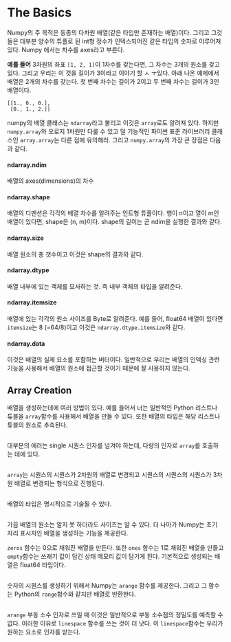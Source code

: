 # The Basics

Numpy의 주 목적은 동종의 다차원 배열(같은 타입만 존재하는 배열)이다. 그리고 그것들은 대부분 양수의 튜플로 된 int형 정수가 인덱스되어진 같은 타입의 숫자로 이루어져 있다. Numpy 에서는 차수를 axes라고 부른다.

**예를 들어** 3차원의 좌표 `[1, 2, 1]`이 1차수를 갖는다면, 그 차수는 3개의 원소를 갖고있다. 그리고 우리는 이 것을 길이가 3이라고 이야기 할 ㅅ ㅜ있다. 아래 나온 예제에서 배열은 2개의 차수를 갖는다. 첫 번째 차수는 길이가 2이고 두 번째 차수는 길이가 3인 배열이다.
```
[[1., 0., 0.],
 [0., 1., 2.]]
```

numpy의 배열 클래스는 `ndarray`라고 불리고 이것은 `array`로도 알려져 있다. 하지만 `numpy.array`와 오로지 1차원만 다룰 수 있고 덜 기능적인 파이썬 표준 라이브러리 클래스인 `array.array`는 다른 점에 유의해라.
그리고 `numpy.array`의 가장 큰 장점은 다음과 같다.

#### ndarray.ndim
배열의 axes(dimensions)의 차수

#### ndarray.shape
배열의 디멘션은 각각의 배열 차수를 알려주는 인트형 튜플이다. 행이 n이고 열이 m인 배열이 있다면, shape은 (n, m)이다. shape의 길이는 곧 ndim을 실행한 결과와 같다.

#### ndarray.size
배열 원소의 총 갯수이고 이것은 shape의 결과와 같다.

#### ndarray.dtype
배열 내부에 있는 객체를 묘사하는 것. 즉 내부 객체의 타입을 알려준다.

#### ndarray.itemsize
배열에 있는 각각의 원소 사이즈를 Byte로 알려준다. 예를 들어, float64 배열이 있다면 `itemsize`는 8 (=64/8)이고 이것은 `ndarray.dtype.itemsize`와 같다.

#### ndarray.data
이것은 배열의 실제 요소를 포함하는 버터이다. 일반적으로 우리는 배열의 인덱싱 관련 기능을 사용해서 배열의 원소에 접근할 것이기 때문에 잘 사용하지 않는다.

## Array Creation
배열을 생성하는데에 여러 방법이 있다.
예를 들어서 너는 일반적인 Python 리스트나 튜블을 `array`함수를 사용해서 배열을 만들 수 있다. 또한 배열의 타입은 해당 리스트나 튜블의 원소로 추측된다.

```
```
대부분의 에러는 single 시퀀스 인자를 넘겨야 하는데, 다량의 인자로 `array`를 호출하는 데에 있다.

```
```

`array`는 시퀀스의 시퀀스가 2차원의 배열로 변경되고
시퀀스의 시퀀스의 시퀀스가 3차원 배열로 변경되는 형식으로 진행된다.

```
```

배열의 타입은 명시적으로 기술될 수 있다.
```
```

가끔 배열의 원소는 알지 못 하더라도 사이즈는 알 수 있다. 더 나아가 Numpy는 초기 자리 표시자인 배열을 생성하는 기능을 제공한다.

`zeros` 함수는 0으로 채워진 배열을 만든다. 또한 `ones` 함수는 1로 채워진 배열을 만들고 `empty`함수는 쓰래기 값이 담긴 상태 메모리 값이 담기게 된다. 기본적으로 생성되는 배열은 float64 타입이다.

```
```
숫자의 시퀀스를 생성하기 위해서 Numpy는 `arange` 함수를 제공한다. 그리고 그 함수는 Python의 `range`함수와 같지만 배열로 반환한다.
```
```
`arange` 부동 소수 인자로 쓰일 때 이것은 일반적으로 부동 소수점의 정밀도를 예측할 수 없다. 이러한 이유로 `linespace` 함수를 쓰는 것이 더 낫다. 이 `linespace`함수는 우리가 원하는 요소로 인자를 받는다.
```
```